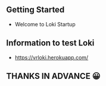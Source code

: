 ## Getting Started

- Welcome to Loki Startup

## Information to test Loki

- https://vrloki.herokuapp.com/

## THANKS IN ADVANCE 😀